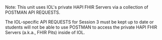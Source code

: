 Note:  This unit uses IOL's private HAPI FHIR Servers via a collection of POSTMAN API REQUESTS.

The IOL-specific API REQUESTS for Session 3  must be kept up to date or students will not be able to use POSTMAN to access the private HAPI FHIR Servers (a.k.a., FHIR Pits) inside of IOL.
